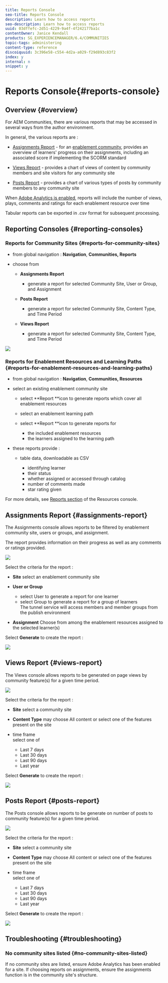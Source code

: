 ```yaml
---
title: Reports Console
seo-title: Reports Console
description: Learn how to access reports
seo-description: Learn how to access reports
uuid: 03dffefc-2d51-4229-9a4f-4f242177ba1c
contentOwner: Janice Kendall
products: SG_EXPERIENCEMANAGER/6.4/COMMUNITIES
topic-tags: administering
content-type: reference
discoiquuid: 3c396e58-c554-4d2a-a029-f29d893c83f2
index: y
internal: n
snippet: y
---
```


# Reports Console{#reports-console}

## Overview {#overview}

For AEM Communities, there are various reports that may be accessed in several ways from the author environment.

In general, the various reports are :

* [Assignments Report](#assignmentsreport) - for an [enablement community](../../communities/using/overview.md#enablementcommunity), provides an overview of learners' progress on their assignments, including an associated score if implementing the SCORM standard

* [Views Report](#viewsreport) - provides a chart of views of content by community members and site visitors for any community site
* [Posts Report](#postsreport) - provides a chart of various types of posts by community members to any community site

When [Adobe Analytics is enabled](../../communities/using/sites-console.md#analytics), reports will include the number of views, plays, comments and ratings for each enablement resource over time

Tabular reports can be exported in .csv format for subsequent processing.

## Reporting Consoles {#reporting-consoles}

### Reports for Community Sites {#reports-for-community-sites}

* from global navigation : **Navigation**, **Communities, Reports**

* choose from

    * **Assignments Report**

        * generate a report for selected Community Site, User or Group, and Assignment

    * **Posts Report**

        * generate a report for selected Community Site, Content Type, and Time Period

    * **Views Report**

        * generate a report for selected Community Site, Content Type, and Time Period

![](assets/chlimage_1-163.png)

### Reports for Enablement Resources and Learning Paths {#reports-for-enablement-resources-and-learning-paths}

* from global navigation : **Navigation**, **Communities, Resources**

* select an existing enablement community site

    * select **Report **icon to generate reports which cover all enablement resources
    * select an enablement learning path
    * select **Report **icon to generate reports for

        * the included enablement resources
        * the learners assigned to the learning path

* these reports provide :

    * table data, downloadable as CSV

        * identifying learner
        * their status
        * whether assigned or accessed through catalog
        * number of comments made
        * star rating given

For more details, see [Reports section](../../communities/using/resources.md#report) of the Resources console.

## Assignments Report {#assignments-report}

The Assignments console allows reports to be filtered by enablement community site, users or groups, and assignment.

The report provides information on their progress as well as any comments or ratings provided.

![](assets/chlimage_1-164.png)

Select the criteria for the report :

* **Site** 
  select an enablement community site

* **User or Group** 
  - select User to generate a report for one learner  
  - select Group to generate a report for a group of learners  
  The tunnel service will access members and member groups from the publish environment

* **Assignment** 
  Choose from among the enablement resources assigned to the selected learner(s)

Select **Generate** to create the report :

![](assets/chlimage_1-165.png)

## Views Report {#views-report}

The Views console allows reports to be generated on page views by community feature(s) for a given time period.

![](assets/chlimage_1-166.png)

Select the criteria for the report :

* **Site** 
  select a community site

* **Content Type** 
  may choose All content or select one of the features present on the site

* time frame  
  select one of

    * Last 7 days
    * Last 30 days
    * Last 90 days
    * Last year

Select **Generate** to create the report :

![](assets/chlimage_1-167.png)

## Posts Report {#posts-report}

The Posts console allows reports to be generate on number of posts to community feature(s) for a given time period.

![](assets/chlimage_1-168.png)

Select the criteria for the report :

* **Site** 
  select a community site

* **Content Type** 
  may choose All content or select one of the features present on the site

* time frame  
  select one of

    * Last 7 days
    * Last 30 days
    * Last 90 days
    * Last year

Select **Generate** to create the report :

![](assets/chlimage_1-169.png)

## Troubleshooting {#troubleshooting}

### No community sites listed {#no-community-sites-listed}

If no community sites are listed, ensure Adobe Analytics has been enabled for a site. If choosing reports on assignments, ensure the assignments function is in the community site's structure.
